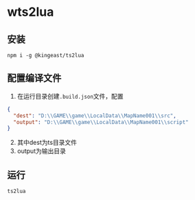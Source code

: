 # wts2lua

## 安装

```
npm i -g @kingeast/ts2lua
```

## 配置编译文件

1. 在运行目录创建`.build.json`文件，配置

```json
{
  "dest": "D:\\GAME\\game\\LocalData\\MapName001\\src",
  "output": "D:\\GAME\\game\\LocalData\\MapName001\\script"
}
```

2. 其中dest为ts目录文件
3. output为输出目录

## 运行

```
ts2lua
```
